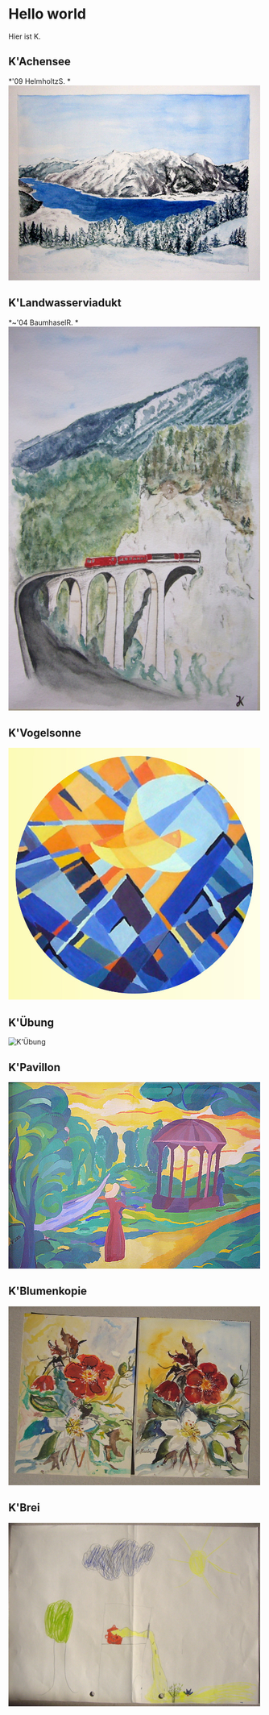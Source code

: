 # Hello world

Hier ist K.

## K'Achensee
*'09 HelmholtzS.
*![K'Achensee](bilder/kachensee.jpg)


## K'Landwasserviadukt
*~'04 BaumhaselR.
*![K'Landwasserviadukt](bilder/klandwasser.jpg)

## K'Vogelsonne
![K'Vogelsonne](bilder/kvogelrund.jpg)

## K'Übung
![K'Übung](bilder/kübung.jpg)

## K'Pavillon
![K'Pavillon](bilder/kpavillon.jpg)

## K'Blumenkopie
![K'Blumen](bilder/kblume.jpg)

## K'Brei
![K'Der heiße Brei](bilder/kbrei.jpg)

